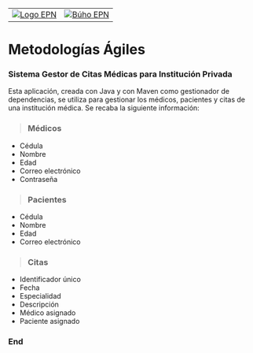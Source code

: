 |   |   |
| ------------ | ------------ |
| [![Logo EPN](https://upload.wikimedia.org/wikipedia/commons/8/8c/Escudo_de_la_Escuela_Polit%C3%A9cnica_Nacional.png "Logo EPN")](https://upload.wikimedia.org/wikipedia/commons/8/8c/Escudo_de_la_Escuela_Polit%C3%A9cnica_Nacional.png "Logo EPN")  |  [![Búho EPN](https://cem.epn.edu.ec/imagenes/logos_institucionales/big_png/BUHO_EPN_big.png "Búho EPN")](https://cem.epn.edu.ec/imagenes/logos_institucionales/big_png/BUHO_EPN_big.png "Búho EPN") |

# Metodologías Ágiles

### Sistema Gestor de Citas Médicas para Institución Privada
Esta aplicación, creada con Java y con Maven como gestionador de dependencias, se utiliza para gestionar los médicos, pacientes y citas de una institución médica.
Se recaba la siguiente información:
> ### Médicos

- Cédula
- Nombre
- Edad
- Correo electrónico
- Contraseña

> ### Pacientes

- Cédula
- Nombre
- Edad
- Correo electrónico

> ### Citas

- Identificador único
- Fecha
- Especialidad
- Descripción
- Médico asignado
- Paciente asignado


### End


